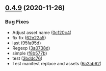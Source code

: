 ## [0.4.9](https://github.com/grzesuav/metacontroller/compare/v0.4.8...v0.4.9) (2020-11-26)


### Bug Fixes

* Adjust asset name ([0c120c4](https://github.com/grzesuav/metacontroller/commit/0c120c4a4b59821216a08a23979c35adff15f766))
* fix fix ([62e22a5](https://github.com/grzesuav/metacontroller/commit/62e22a573f5a734b2b56c16b6d5667fda7e2be74))
* last ([95fa95d](https://github.com/grzesuav/metacontroller/commit/95fa95d22efae3ba6dc79c0b39cc21bd90d27504))
* Regexp ([3a0738d](https://github.com/grzesuav/metacontroller/commit/3a0738de0dc77792985c34b1233c05ef09878de7))
* simple ([f8b577b](https://github.com/grzesuav/metacontroller/commit/f8b577b31b29f2a3727e746b53e549ddb149610b))
* test ([3bddc76](https://github.com/grzesuav/metacontroller/commit/3bddc769f5ed448ca3605c45b239be75e2dc9319))
* Test manifest replace and assets ([6a2ab62](https://github.com/grzesuav/metacontroller/commit/6a2ab621583da1d7d549a694fa5c668c2f53f572))
